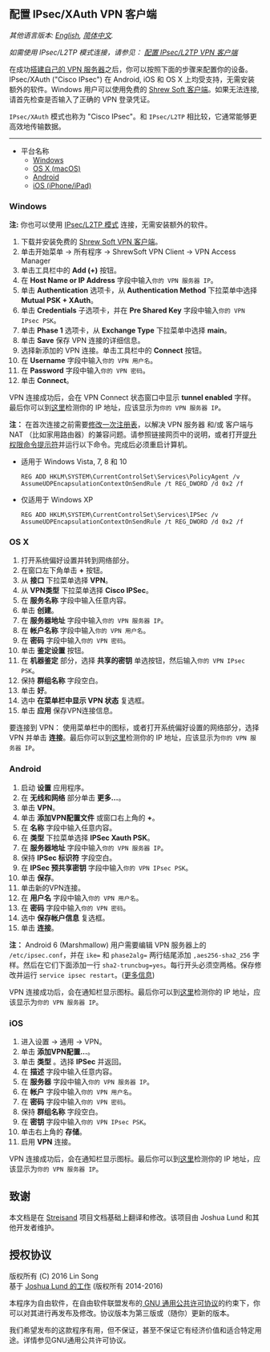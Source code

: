 ﻿## 配置 IPsec/XAuth VPN 客户端

*其他语言版本: [English](clients-xauth.md), [简体中文](clients-xauth-zh.md).*

*如需使用 IPsec/L2TP 模式连接，请参见： [配置 IPsec/L2TP VPN 客户端](clients-zh.md)*

在成功<a href="https://github.com/hwdsl2/setup-ipsec-vpn" target="_blank">搭建自己的 VPN 服务器</a>之后，你可以按照下面的步骤来配置你的设备。IPsec/XAuth ("Cisco IPsec") 在 Android, iOS 和 OS X 上均受支持，无需安装额外的软件。Windows 用户可以使用免费的 <a href="https://www.shrew.net/download/vpn" target="_blank">Shrew Soft 客户端</a>。如果无法连接,请首先检查是否输入了正确的 VPN 登录凭证。

`IPsec/XAuth` 模式也称为 "Cisco IPsec"。和 `IPsec/L2TP` 相比较，它通常能够更高效地传输数据。

---
* 平台名称
  * [Windows](#windows)
  * [OS X (macOS)](#os-x)
  * [Android](#android)
  * [iOS (iPhone/iPad)](#ios)

### Windows ###

**注:** 你也可以使用 [IPsec/L2TP 模式](clients-zh.md) 连接，无需安装额外的软件。

1. 下载并安装免费的 <a href="https://www.shrew.net/download/vpn" target="_blank">Shrew Soft VPN 客户端</a>。
1. 单击开始菜单 -> 所有程序 -> ShrewSoft VPN Client -> VPN Access Manager
1. 单击工具栏中的 **Add (+)** 按钮。
1. 在 **Host Name or IP Address** 字段中输入`你的 VPN 服务器 IP`。
1. 单击 **Authentication** 选项卡，从 **Authentication Method** 下拉菜单中选择 **Mutual PSK + XAuth**。
1. 单击 **Credentials** 子选项卡，并在 **Pre Shared Key** 字段中输入`你的 VPN IPsec PSK`。
1. 单击 **Phase 1** 选项卡，从 **Exchange Type** 下拉菜单中选择 **main**。
1. 单击 **Save** 保存 VPN 连接的详细信息。
1. 选择新添加的 VPN 连接。单击工具栏中的 **Connect** 按钮。
1. 在 **Username** 字段中输入`你的 VPN 用户名`。
1. 在 **Password** 字段中输入`你的 VPN 密码`。
1. 单击 **Connect**。

VPN 连接成功后，会在 VPN Connect 状态窗口中显示 **tunnel enabled** 字样。最后你可以到<a href="https://www.whatismyip.com" target="_blank">这里</a>检测你的 IP 地址，应该显示为`你的 VPN 服务器 IP`。

**注：** 在首次连接之前需要<a href="https://documentation.meraki.com/MX-Z/Client_VPN/Troubleshooting_Client_VPN#Windows_Error_809" target="_blank">修改一次注册表</a>，以解决 VPN 服务器 和/或 客户端与 NAT （比如家用路由器）的兼容问题。请参照链接网页中的说明，或者打开<a href="http://www.cnblogs.com/xxcanghai/p/4610054.html" target="_blank">提升权限命令提示符</a>并运行以下命令。完成后必须重启计算机。
- 适用于 Windows Vista, 7, 8 和 10
  ```console
  REG ADD HKLM\SYSTEM\CurrentControlSet\Services\PolicyAgent /v AssumeUDPEncapsulationContextOnSendRule /t REG_DWORD /d 0x2 /f
  ```

- 仅适用于 Windows XP
  ```console
  REG ADD HKLM\SYSTEM\CurrentControlSet\Services\IPSec /v AssumeUDPEncapsulationContextOnSendRule /t REG_DWORD /d 0x2 /f
  ```

### OS X ###
1. 打开系统偏好设置并转到网络部分。
1. 在窗口左下角单击 **+** 按钮。
1. 从 **接口** 下拉菜单选择 **VPN**。
1. 从 **VPN类型** 下拉菜单选择 **Cisco IPSec**。
1. 在 **服务名称** 字段中输入任意内容。
1. 单击 **创建**。
1. 在 **服务器地址** 字段中输入`你的 VPN 服务器 IP`。
1. 在 **帐户名称** 字段中输入`你的 VPN 用户名`。
1. 在 **密码** 字段中输入`你的 VPN 密码`。
1. 单击 **鉴定设置** 按钮。
1. 在 **机器鉴定** 部分，选择 **共享的密钥** 单选按钮，然后输入`你的 VPN IPsec PSK`。
1. 保持 **群组名称** 字段空白。
1. 单击 **好**。
1. 选中 **在菜单栏中显示 VPN 状态** 复选框。
1. 单击 **应用** 保存VPN连接信息。

要连接到 VPN： 使用菜单栏中的图标，或者打开系统偏好设置的网络部分，选择 VPN 并单击 **连接**。最后你可以到<a href="https://www.whatismyip.com" target="_blank">这里</a>检测你的 IP 地址，应该显示为`你的 VPN 服务器 IP`。

### Android ###
1. 启动 **设置** 应用程序。
1. 在 **无线和网络** 部分单击 **更多...**。
1. 单击 **VPN**。
1. 单击 **添加VPN配置文件** 或窗口右上角的 **+**。
1. 在 **名称** 字段中输入任意内容。
1. 在 **类型** 下拉菜单选择 **IPSec Xauth PSK**。
1. 在 **服务器地址** 字段中输入`你的 VPN 服务器 IP`。
1. 保持 **IPSec 标识符** 字段空白。
1. 在 **IPSec 预共享密钥** 字段中输入`你的 VPN IPsec PSK`。
1. 单击 **保存**。
1. 单击新的VPN连接。
1. 在 **用户名** 字段中输入`你的 VPN 用户名`。
1. 在 **密码** 字段中输入`你的 VPN 密码`。
1. 选中 **保存帐户信息** 复选框。
1. 单击 **连接**。

**注：** Android 6 (Marshmallow) 用户需要编辑 VPN 服务器上的 `/etc/ipsec.conf`，并在 `ike=` 和 `phase2alg=` 两行结尾添加 `,aes256-sha2_256` 字样。然后在它们下面添加一行 `sha2-truncbug=yes`。每行开头必须空两格。保存修改并运行 `service ipsec restart`。(<a href="https://libreswan.org/wiki/FAQ#Android_6.0_connection_comes_up_but_no_packet_flow" target="_blank">更多信息</a>)

VPN 连接成功后，会在通知栏显示图标。最后你可以到<a href="https://www.whatismyip.com" target="_blank">这里</a>检测你的 IP 地址，应该显示为`你的 VPN 服务器 IP`。

### iOS ###
1. 进入设置 -> 通用 -> VPN。
1. 单击 **添加VPN配置...**。
1. 单击 **类型** 。选择 **IPSec** 并返回。
1. 在 **描述** 字段中输入任意内容。
1. 在 **服务器** 字段中输入`你的 VPN 服务器 IP`。
1. 在 **帐户** 字段中输入`你的 VPN 用户名`。
1. 在 **密码** 字段中输入`你的 VPN 密码`。
1. 保持 **群组名称** 字段空白。
1. 在 **密钥** 字段中输入`你的 VPN IPsec PSK`。
1. 单击右上角的 **存储**。
1. 启用 **VPN** 连接。

VPN 连接成功后，会在通知栏显示图标。最后你可以到<a href="https://www.whatismyip.com" target="_blank">这里</a>检测你的 IP 地址，应该显示为`你的 VPN 服务器 IP`。

## 致谢

本文档是在 <a href="https://github.com/jlund/streisand" target="_blank">Streisand</a> 项目文档基础上翻译和修改。该项目由 Joshua Lund 和其他开发者维护。

## 授权协议

版权所有 (C) 2016 Lin Song   
基于 <a href="https://github.com/jlund/streisand/blob/master/playbooks/roles/l2tp-ipsec/templates/instructions.md.j2" target="_blank">Joshua Lund 的工作</a> (版权所有 2014-2016)

本程序为自由软件，在自由软件联盟发布的<a href="https://www.gnu.org/licenses/gpl.html" target="_blank"> GNU 通用公共许可协议</a>的约束下，你可以对其进行再发布及修改。协议版本为第三版或（随你）更新的版本。

我们希望发布的这款程序有用，但不保证，甚至不保证它有经济价值和适合特定用途。详情参见GNU通用公共许可协议。
